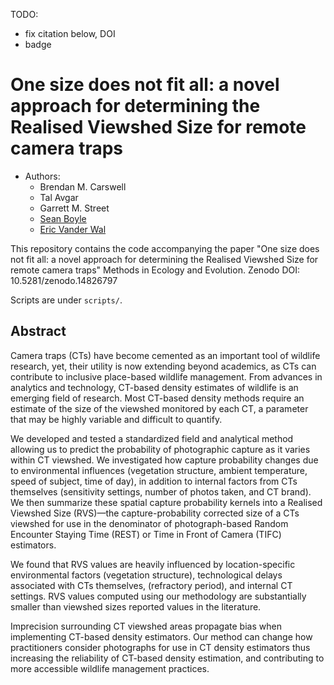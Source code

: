 TODO:

- fix citation below, DOI
- badge

# One size does not fit all: a novel approach for determining the Realised Viewshed Size for remote camera traps

- Authors:
     - Brendan M. Carswell
     - Tal Avgar
     - Garrett M. Street
     - [Sean Boyle](https://sites.google.com/prod/view/seanboylephd)
     - [Eric Vander Wal](https://weel.gitlab.io/)


This repository contains the code accompanying the paper "One size does not fit all: a novel approach for determining the Realised Viewshed Size for remote camera traps" Methods in Ecology and Evolution. 
Zenodo DOI: 10.5281/zenodo.14826797

Scripts are under `scripts/`.

## Abstract

Camera traps (CTs) have become cemented as an important tool of wildlife research, yet, their utility is now extending beyond academics, as CTs can contribute to inclusive place-based wildlife management. From advances in analytics and technology, CT-based density estimates of wildlife is an emerging field of research. Most CT-based density methods require an estimate of the size of the viewshed monitored by each CT, a parameter that may be highly variable and difficult to quantify.

We developed and tested a standardized field and analytical method allowing us to predict the probability of photographic capture as it varies within CT viewshed. We investigated how capture probability changes due to environmental influences  (vegetation structure, ambient temperature, speed of subject, time of day), in addition to internal factors from CTs themselves (sensitivity settings, number of photos taken, and CT brand). We then summarize these spatial capture probability kernels into a Realised Viewshed Size (RVS)—the capture-probability corrected size of a CTs viewshed for use in the denominator of photograph-based Random Encounter Staying Time (REST) or Time in Front of Camera (TIFC) estimators.

We found that RVS values are heavily influenced by location-specific environmental factors (vegetation structure), technological delays associated with CTs themselves,  (refractory period), and internal CT settings. RVS values computed using our methodology are substantially smaller than viewshed sizes reported values in the literature. 

Imprecision surrounding CT viewshed areas propagate bias when implementing CT-based density estimators. Our method can change how practitioners consider photographs for use in CT density estimators thus increasing the reliability of CT-based density estimation, and contributing to more accessible wildlife management practices.



